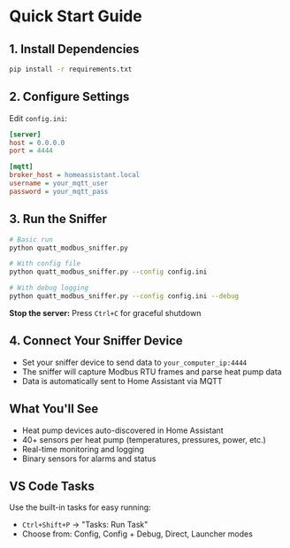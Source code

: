 # Quick Start Guide

## 1. Install Dependencies
```bash
pip install -r requirements.txt
```

## 2. Configure Settings
Edit `config.ini`:
```ini
[server]
host = 0.0.0.0
port = 4444

[mqtt]
broker_host = homeassistant.local
username = your_mqtt_user
password = your_mqtt_pass
```

## 3. Run the Sniffer
```bash
# Basic run
python quatt_modbus_sniffer.py

# With config file
python quatt_modbus_sniffer.py --config config.ini

# With debug logging
python quatt_modbus_sniffer.py --config config.ini --debug
```

**Stop the server:** Press `Ctrl+C` for graceful shutdown

## 4. Connect Your Sniffer Device
- Set your sniffer device to send data to `your_computer_ip:4444`
- The sniffer will capture Modbus RTU frames and parse heat pump data
- Data is automatically sent to Home Assistant via MQTT

## What You'll See
- Heat pump devices auto-discovered in Home Assistant
- 40+ sensors per heat pump (temperatures, pressures, power, etc.)
- Real-time monitoring and logging
- Binary sensors for alarms and status

## VS Code Tasks
Use the built-in tasks for easy running:
- `Ctrl+Shift+P` → "Tasks: Run Task"
- Choose from: Config, Config + Debug, Direct, Launcher modes